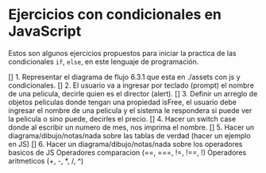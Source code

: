 # Ejercicios con condicionales en JavaScript
Estos son algunos ejercicios propuestos para iniciar la practica de las condicionales `if`, `else`, en este lenguaje
de programación.

[] 1. Representar el diagrama de flujo 6.3.1 que esta en ./assets con js y condicionales.
[] 2. El usuario va a ingresar por teclado (prompt) el nombre de una pelicula, decirle quien es el director (alert).
[] 3. Definir un arreglo de objetos peliculas donde tengan una propiedad isFree, el usuario debe ingresar el nombre de
    una pelicula y el sistema le respondera si puede ver la pelicula o sino puede, decirles el precio.
[] 4. Hacer un switch case donde al escribir un numero de mes, nos imprima el nombre.
[] 5. Hacer un diagrama/dibujo/notas/nada sobre las tablas de verdad (hacer un ejemplo en JS)
[] 6. Hacer un diagrama/dibujo/notas/nada sobre los operadores basicos de JS
    Operadores comparacion (==, ===, !=, !==, !)
    Operadores aritmeticos (+, -, *, /, ^)
